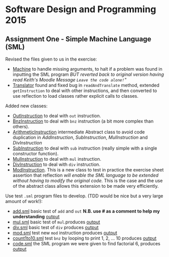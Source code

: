 # Software Design and Programming 2015
## Assignment One - Simple Machine Language (SML)

Revised the files given to us in the exercise:

* [Machine](src/sml/Machine.java) to handle missing arguments, 
to halt if a problem was found in inputting the SML program *BUT
reverted back to original version having read Keith's Moodle Message `Leave the code alone!`"*
* [Translator](src/sml/Translator.java) found and fixed bug in `readAndTranslate` method, 
extended `getInstruction` to deal with other instructions, and then converted to use
reflection to load classes rather explicit calls to classes.

Added new classes:
* [OutInstruction](src/sml/OutInstruction.java) to deal with `out` instruction.
* [BnzInstruction](src/sml/BnzInstruction.java) to deal with `bnz` instruction (a bit more complex than others).
* [ArithmeticInstruction](src/sml/ArithmeticInstruction.java) intermediate Abstract class to avoid code duplication in *AddInstruction*, *SubInstruction*, *MulInstruction* and *DivInstruction*
* [SubInstruction](src/sml/SubInstruction.java) to deal with `sub` instruction (really simple with a single constructor function).
* [MulInstruction](src/sml/MulInstruction.java) to deal with `mul` instruction.
* [DivInstruction](src/sml/DivInstruction.java) to deal with `div` instruction.
* [ModInstruction](src/sml/ModInstruction.java). This is a new class to test in practice the exercise sheet assertion that reflection *will enable the SML language to be extended without having to modify the original code.*
This is the case and the use of the abstract class allows this extension to be made very efficiently.



Use test `.sml` program files to develop. (TDD would be nice but a very large amount of work!):
* [add.sml](src/add.sml) basic test of `add` and `out` **N.B. use # as a comment to help my understanding**
[output](out/add_sml_out.txt)
* [mul.sml](src/mul.sml) basic test of `mul`.produces [output](out/mul_sml_out.txt)
* [div.sml](src/div.sml) basic test of `div` produces [output](out/div_sml_out.txt)
* [mod.sml](src/mod.sml) test new `mod` instruction produces [output](out/mod_sml_out.txt)
* [count1to10.sml](src/count1to10.sml) test `bnz` by looping to print 1, 2, ... 10 produces [output](out/count1to10_sml_out.txt)
* [code.sml](src/code.sml) the SML program we were given to find factorial 6, produces [output](out/code_sml_out.txt)




